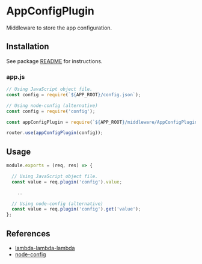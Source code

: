 # AppConfigPlugin

Middleware to store the app configuration.

## Installation

See package [README](https://github.com/lambda-lambda-lambda/middleware#manual-installation) for instructions.

### app.js

```javascript
// Using JavaScript object file.
const config = require(`${APP_ROOT}/config.json`);

// Using node-config (alternative)
const config = require('config');

const appConfigPlugin = require(`${APP_ROOT}/middleware/AppConfigPlugin`);

router.use(appConfigPlugin(config));
```

## Usage

```javascript
module.exports = (req, res) => {

  // Using JavaScript object file.
  const value = req.plugin('config').value;

    ..

  // Using node-config (alternative)
  const value = req.plugin('config').get('value');
};
```

## References

- [lambda-lambda-lambda](https://github.com/lambda-lambda-lambda)
- [node-config](https://www.npmjs.com/package/config)
